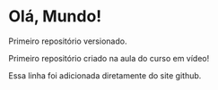 # Olá, Mundo!
 Primeiro repositório versionado.

Primeiro repositório criado na aula do curso em vídeo!

Essa linha foi adicionada diretamente do site github.
